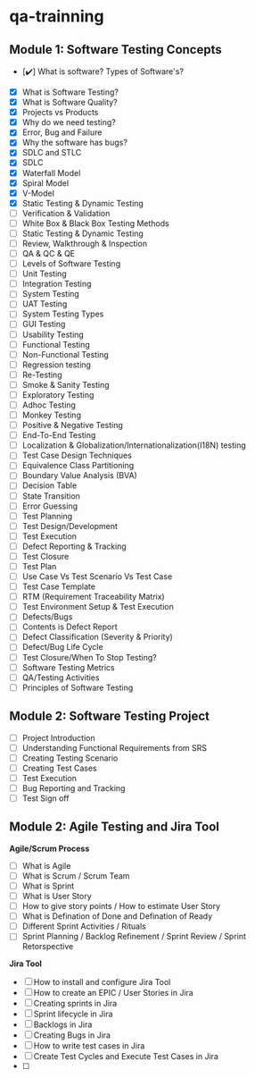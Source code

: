 # qa-trainning

## Module 1: Software Testing Concepts

- [:heavy_check_mark:] What is software? Types of Software's?
- [x] What is Software Testing?
- [x] What is Software Quality?
- [x] Projects vs Products
- [x] Why do we need testing?
- [x] Error, Bug and Failure
- [x] Why the software has bugs?
- [x] SDLC and STLC
- [x] SDLC 
- [x] Waterfall Model
- [x] Spiral Model
- [x] V-Model
- [x] Static Testing & Dynamic Testing
- [ ] Verification & Validation
- [ ] White Box & Black Box Testing Methods
- [ ] Static Testing & Dynamic Testing
- [ ] Review, Walkthrough & Inspection
- [ ] QA & QC & QE
- [ ] Levels of Software Testing
- [ ] Unit Testing
- [ ] Integration Testing
- [ ] System Testing
- [ ] UAT Testing
- [ ] System Testing Types
- [ ] GUI Testing
- [ ] Usability Testing
- [ ] Functional Testing
- [ ] Non-Functional Testing
- [ ] Regression testing
- [ ] Re-Testing
- [ ] Smoke & Sanity Testing
- [ ] Exploratory Testing
- [ ] Adhoc Testing
- [ ] Monkey Testing
- [ ] Positive & Negative Testing
- [ ] End-To-End Testing
- [ ] Localization & Globalization/Internationalization(I18N) testing
- [ ] Test Case Design Techniques
- [ ] Equivalence Class Partitioning
- [ ] Boundary Value Analysis (BVA)
- [ ] Decision Table
- [ ] State Transition
- [ ] Error Guessing
- [ ] Test Planning
- [ ] Test Design/Development
- [ ] Test Execution
- [ ] Defect Reporting & Tracking
- [ ] Test Closure
- [ ] Test Plan
- [ ] Use Case Vs Test Scenario Vs Test Case
- [ ] Test Case Template
- [ ] RTM (Requirement Traceability Matrix)
- [ ] Test Environment Setup & Test Execution
- [ ] Defects/Bugs
- [ ] Contents is Defect Report
- [ ] Defect Classification (Severity & Priority)
- [ ] Defect/Bug Life Cycle
- [ ] Test Closure/When To Stop Testing?
- [ ] Software Testing Metrics
- [ ] QA/Testing Activities
- [ ] Principles of Software Testing

## Module 2: Software Testing Project

- [ ] Project Introduction
- [ ] Understanding Functional Requirements from SRS
- [ ] Creating Testing Scenario
- [ ] Creating Test Cases
- [ ] Test Execution
- [ ] Bug Reporting and Tracking
- [ ] Test Sign off

## Module 2: Agile Testing and Jira Tool
**Agile/Scrum Process**
- [ ] What is Agile
- [ ] What is Scrum / Scrum Team
- [ ] What is Sprint
- [ ] What is User Story
- [ ] How to give story points / How to estimate User Story
- [ ] What is Defination of Done and Defination of Ready
- [ ] Different Sprint Activities / Rituals
- [ ] Sprint Planning / Backlog Refinement / Sprint Review / Sprint Retorspective

**Jira Tool**
- [ ] How to install and configure Jira Tool
- [ ] How to create an EPIC / User Stories in Jira
- [ ] Creating sprints in Jira
- [ ] Sprint lifecycle in Jira
- [ ] Backlogs in Jira
- [ ] Creating Bugs in Jira
- [ ] How to write test cases in Jira
- [ ] Create Test Cycles and Execute Test Cases in Jira
- [ ] 

